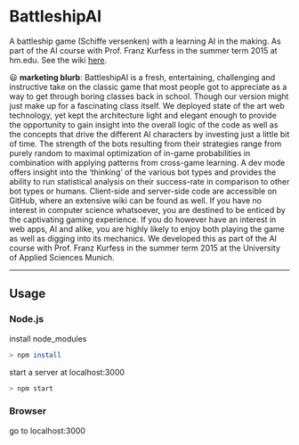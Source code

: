 # BattleshipAI
A battleship game (Schiffe versenken) with a learning AI in the making. As part of the AI course with Prof. Franz Kurfess in the summer term 2015 at hm.edu.
See the wiki [here](https://github.com/benjaminaaron/BattleshipAI/wiki).

:smiley: **marketing blurb**: 
BattleshipAI is a fresh, entertaining, challenging and instructive take on the classic game that most people got to appreciate as a way to get through boring classes back in school. Though our version might just make up for a fascinating class itself.
We deployed state of the art web technology, yet kept the architecture light and elegant enough to provide the opportunity to gain insight into the overall logic of the code as well as the concepts that drive the different AI characters by investing just a little bit of time. The strength of the bots resulting from their strategies range from purely random to maximal optimization of in-game probabilities in combination with applying patterns from cross-game learning. A dev mode offers insight into the ‘thinking’ of the various bot types and provides the ability to run statistical analysis on their success-rate in comparison to other bot types or humans. 
Client-side and server-side code are accessible on GitHub, where an extensive wiki can be found as well. 
If you have no interest in computer science whatsoever, you are destined to be enticed by the captivating gaming experience. If you do however have an interest in web apps, AI and alike, you are highly likely to enjoy both playing the game as well as digging into its mechanics. 
We developed this as part of the AI course with Prof. Franz Kurfess in the summer term 2015 at the University of Applied Sciences Munich.

-----
## Usage ##

### Node.js ###

install node_modules

```sh
> npm install
```
start a server at localhost:3000

```sh
> npm start
```
### Browser ###

go to localhost:3000
